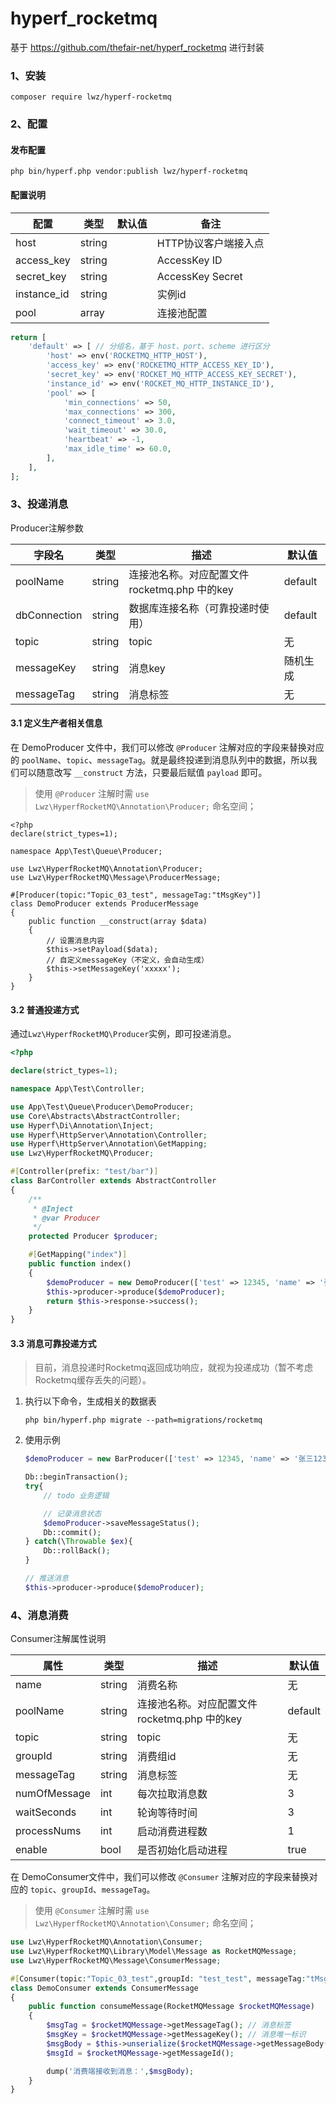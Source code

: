 # hyperf_rocketmq
基于 https://github.com/thefair-net/hyperf_rocketmq 进行封装
### 1、安装

```shell
composer require lwz/hyperf-rocketmq
```

### 2、配置

#### 发布配置

```shell
php bin/hyperf.php vendor:publish lwz/hyperf-rocketmq
```

#### 配置说明

| 配置        | 类型   | 默认值 | 备注                 |
| ----------- | ------ | ------ | -------------------- |
| host        | string |        | HTTP协议客户端接入点 |
| access_key  | string |        | AccessKey ID         |
| secret_key  | string |        | AccessKey Secret     |
| instance_id | string |        | 实例id               |
| pool        | array  |        | 连接池配置           |

```php
return [
    'default' => [ // 分组名，基于 host、port、scheme 进行区分
        'host' => env('ROCKETMQ_HTTP_HOST'),
        'access_key' => env('ROCKETMQ_HTTP_ACCESS_KEY_ID'),
        'secret_key' => env('ROCKET_MQ_HTTP_ACCESS_KEY_SECRET'),
        'instance_id' => env('ROCKET_MQ_HTTP_INSTANCE_ID'),
        'pool' => [
            'min_connections' => 50,
            'max_connections' => 300,
            'connect_timeout' => 3.0,
            'wait_timeout' => 30.0,
            'heartbeat' => -1,
            'max_idle_time' => 60.0,
        ],
    ],
];
```

### 3、投递消息

Producer注解参数

| 字段名       | 类型   | 描述                                          | 默认值   |
| ------------ | ------ | --------------------------------------------- | -------- |
| poolName     | string | 连接池名称。对应配置文件 rocketmq.php 中的key | default  |
| dbConnection | string | 数据库连接名称（可靠投递时使用）              | default  |
| topic        | string | topic                                         | 无       |
| messageKey   | string | 消息key                                       | 随机生成 |
| messageTag   | string | 消息标签                                      | 无       |



#### 3.1 定义生产者相关信息

在 DemoProducer 文件中，我们可以修改 `@Producer` 注解对应的字段来替换对应的 `poolName`、`topic`、`messageTag`。就是最终投递到消息队列中的数据，所以我们可以随意改写 `__construct` 方法，只要最后赋值 `payload` 即可。

> 使用 `@Producer` 注解时需 `use Lwz\HyperfRocketMQ\Annotation\Producer;` 命名空间；

```shell
<?php
declare(strict_types=1);

namespace App\Test\Queue\Producer;

use Lwz\HyperfRocketMQ\Annotation\Producer;
use Lwz\HyperfRocketMQ\Message\ProducerMessage;

#[Producer(topic:"Topic_03_test", messageTag:"tMsgKey")]
class DemoProducer extends ProducerMessage
{
    public function __construct(array $data)
    {
        // 设置消息内容
        $this->setPayload($data);
        // 自定义messageKey（不定义，会自动生成）
        $this->setMessageKey('xxxxx');
    }
}
```

#### 3.2 普通投递方式

通过`Lwz\HyperfRocketMQ\Producer`实例，即可投递消息。

```php
<?php

declare(strict_types=1);

namespace App\Test\Controller;

use App\Test\Queue\Producer\DemoProducer;
use Core\Abstracts\AbstractController;
use Hyperf\Di\Annotation\Inject;
use Hyperf\HttpServer\Annotation\Controller;
use Hyperf\HttpServer\Annotation\GetMapping;
use Lwz\HyperfRocketMQ\Producer;

#[Controller(prefix: "test/bar")]
class BarController extends AbstractController
{
    /**
     * @Inject
     * @var Producer
     */
    protected Producer $producer;

    #[GetMapping("index")]
    public function index()
    {
        $demoProducer = new DemoProducer(['test' => 12345, 'name' => '张三']);
        $this->producer->produce($demoProducer);
        return $this->response->success();
    }
}
```

#### 3.3 消息可靠投递方式

> 目前，消息投递时Rocketmq返回成功响应，就视为投递成功（暂不考虑Rocketmq缓存丢失的问题）。

1. 执行以下命令，生成相关的数据表

   ```shell
   php bin/hyperf.php migrate --path=migrations/rocketmq
   ```

2. 使用示例

   ```php
   $demoProducer = new BarProducer(['test' => 12345, 'name' => '张三1231']);
   
   Db::beginTransaction();
   try{
       // todo 业务逻辑
   
       // 记录消息状态
       $demoProducer->saveMessageStatus();
       Db::commit();
   } catch(\Throwable $ex){
       Db::rollBack();
   }
   
   // 推送消息
   $this->producer->produce($demoProducer);
   ```

### 4、消息消费

Consumer注解属性说明

| 属性         | 类型   | 描述                                          | 默认值  |
| ------------ | ------ | --------------------------------------------- | ------- |
| name         | string | 消费名称                                      | 无      |
| poolName     | string | 连接池名称。对应配置文件 rocketmq.php 中的key | default |
| topic        | string | topic                                         | 无      |
| groupId      | string | 消费组id                                      | 无      |
| messageTag   | string | 消息标签                                      | 无      |
| numOfMessage | int    | 每次拉取消息数                                | 3       |
| waitSeconds  | int    | 轮询等待时间                                  | 3       |
| processNums  | int    | 启动消费进程数                                | 1       |
| enable       | bool   | 是否初始化启动进程                            | true    |

在 DemoConsumer文件中，我们可以修改 `@Consumer` 注解对应的字段来替换对应的 `topic`、`groupId`、`messageTag`。

> 使用 `@Consumer` 注解时需 `use Lwz\HyperfRocketMQ\Annotation\Consumer;` 命名空间；

```php
use Lwz\HyperfRocketMQ\Annotation\Consumer;
use Lwz\HyperfRocketMQ\Library\Model\Message as RocketMQMessage;
use Lwz\HyperfRocketMQ\Message\ConsumerMessage;

#[Consumer(topic:"Topic_03_test",groupId: "test_test", messageTag:"tMsgKey")]
class DemoConsumer extends ConsumerMessage
{
    public function consumeMessage(RocketMQMessage $rocketMQMessage)
    {
        $msgTag = $rocketMQMessage->getMessageTag(); // 消息标签
        $msgKey = $rocketMQMessage->getMessageKey(); // 消息唯一标识
        $msgBody = $this->unserialize($rocketMQMessage->getMessageBody()); // 消息体
        $msgId = $rocketMQMessage->getMessageId();

        dump('消费端接收到消息：',$msgBody);
    }
}
```

